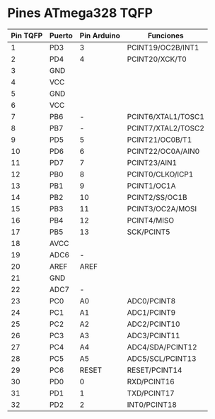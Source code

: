 # Pines ATmega328 TQFP

Pin TQFP | Puerto | Pin Arduino | Funciones
---------|--------|-------------|-------------------
1        | PD3    | 3           | PCINT19/OC2B/INT1
2        | PD4    | 4           | PCINT20/XCK/T0
3        | GND    |             |
4        | VCC    |             |
5        | GND    |             |
6        | VCC    |             |
7        | PB6    | -           | PCINT6/XTAL1/TOSC1
8        | PB7    | -           | PCINT7/XTAL2/TOSC2
9        | PD5    | 5           | PCINT21/OC0B/T1
10       | PD6    | 6           | PCINT22/OC0A/AIN0
11       | PD7    | 7           | PCINT23/AIN1
12       | PB0    | 8           | PCINT0/CLKO/ICP1
13       | PB1    | 9           | PCINT1/OC1A
14       | PB2    | 10          | PCINT2/SS/OC1B
15       | PB3    | 11          | PCINT3/OC2A/MOSI
16       | PB4    | 12          | PCINT4/MISO
17       | PB5    | 13          | SCK/PCINT5
18       | AVCC   |             |
19       | ADC6   | -           |
20       | AREF   | AREF        |
21       | GND    |             |
22       | ADC7   | -           |
23       | PC0    | A0          | ADC0/PCINT8
24       | PC1    | A1          | ADC1/PCINT9
25       | PC2    | A2          | ADC2/PCINT10
26       | PC3    | A3          | ADC3/PCINT11
27       | PC4    | A4          | ADC4/SDA/PCINT12
28       | PC5    | A5          | ADC5/SCL/PCINT13
29       | PC6    | RESET       | RESET/PCINT14
30       | PD0    | 0           | RXD/PCINT16
31       | PD1    | 1           | TXD/PCINT17
32       | PD2    | 2           | INT0/PCINT18
